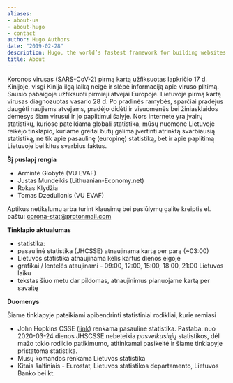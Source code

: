 ```yaml
---
aliases:
- about-us
- about-hugo
- contact
author: Hugo Authors
date: "2019-02-28"
description: Hugo, the world’s fastest framework for building websites
title: About
---
```


Koronos virusas (SARS-CoV-2) pirmą kartą užfiksuotas lapkričio 17 d. Kinijoje, visgi Kinija ilgą laiką neigė ir slėpė informaciją apie viruso plitimą. Sausio pabaigoje užfiksuoti pirmieji atvejai Europoje. Lietuvoje pirmą kartą virusas diagnozuotas vasario 28 d. Po pradinės ramybės, sparčiai pradėjus daugėti naujiems atvejams, pradėjo didėti ir visuomenės bei žiniasklaidos dėmesys šiam virusui ir jo paplitimui šalyje. Nors internete yra įvairų statistikų, kuriose pateikiama globali statistika, mūsų nuomone Lietuvoje reikėjo tinklapio, kuriame greitai būtų galima įvertinti atrinktą svarbiausią statistiką, ne tik apie pasaulinę (europinę) statistiką, bet ir apie paplitimą Lietuvoje bei kitus svarbius faktus.

**Šį puslapį rengia**

* Armintė Globytė (VU EVAF)
* Justas Mundeikis (Lithuanian-Economy.net)
* Rokas Klydžia
* Tomas Dzedulionis (VU EVAF)

Aptikus netikslumų arba turint klausimų bei pasiūlymų galite kreiptis el. paštu: corona-stat@protonmail.com

**Tinklapio aktualumas**

* statistika:
* pasaulinė statistika (JHCSSE) atnaujinama kartą per parą (~03:00)
* Lietuvos statistika atnaujinama kelis kartus dienos eigoje
* grafikai / lentelės ataujinami - 09:00, 12:00, 15:00, 18:00, 21:00 Lietuvos laiku
* tekstas šiuo metu dar pildomas, atnaujinimus planuojame kartą per savaitę

**Duomenys**

Šiame tinklapyje pateikiami apibendrinti statistiniai rodikliai, kurie remiasi 

* John Hopkins CSSE ([link](https://github.com/CSSEGISandData/COVID-19)) renkama pasauline statistika. Pastaba: nuo 2020-03-24 dienos JHSCSSE nebeteikia *pasveikusiųjų* statistikos, dėl mažo tokio rodiklio patikimumo, atitinkamai pasikeitė ir šiame tinklapyje pristatoma statistika.
* Mūsų komandos renkama Lietuvos statistika
* Kitais šaltiniais - Eurostat, Lietuvos statistikos departamento, Lietuvos Banko bei kt.



